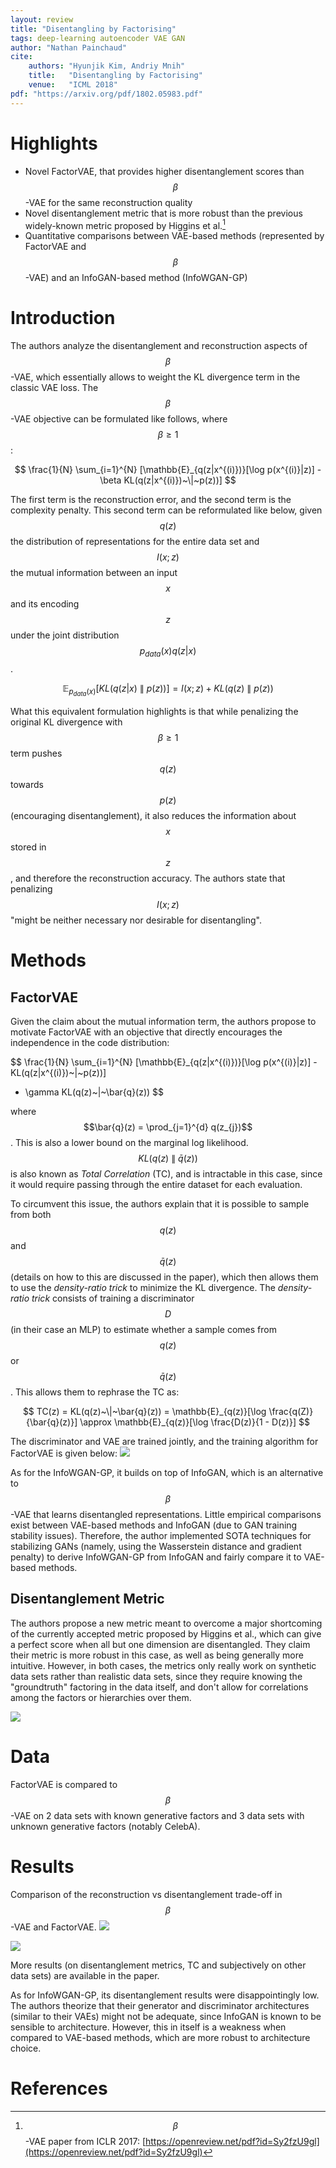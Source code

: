 ```yaml
---
layout: review
title: "Disentangling by Factorising"
tags: deep-learning autoencoder VAE GAN
author: "Nathan Painchaud"
cite:
    authors: "Hyunjik Kim, Andriy Mnih"
    title:   "Disentangling by Factorising"
    venue:   "ICML 2018"
pdf: "https://arxiv.org/pdf/1802.05983.pdf"
---
```



# Highlights
- Novel FactorVAE, that provides higher disentanglement scores than $$\beta$$-VAE for the same reconstruction quality
- Novel disentanglement metric that is more robust than the previous widely-known metric proposed by Higgins et al.[^1]
- Quantitative comparisons between VAE-based methods (represented by FactorVAE and $$\beta$$-VAE) and an InfoGAN-based
method (InfoWGAN-GP)


# Introduction
The authors analyze the disentanglement and reconstruction aspects of $$\beta$$-VAE, which essentially allows to weight
the KL divergence term in the classic VAE loss. The $$\beta$$-VAE objective can be formulated like follows, where $$\beta \geq 1$$:

$$
\frac{1}{N} \sum_{i=1}^{N} [\mathbb{E}_{q(z|x^{(i)})}[\log p(x^{(i)}|z)] - \beta KL(q(z|x^{(i)})~\|~p(z))]
$$

The first term is the reconstruction error, and the second term is the complexity penalty. This second term can be
reformulated like below, given $$q(z)$$ the distribution of representations for the entire data set and $$I(x;z)$$ the
mutual information between an input $$x$$ and its encoding $$z$$ under the joint distribution $$p_{data}(x)q(z|x)$$.

$$
\mathbb{E}_{p_{data}(x)}[KL(q(z|x)~\|~p(z))] = I(x;z) + KL(q(z)~\|~p(z))
$$

What this equivalent formulation highlights is that while penalizing the original KL divergence with $$\beta \geq 1$$
term pushes $$q(z)$$ towards $$p(z)$$ (encouraging disentanglement), it also reduces the information about $$x$$ stored
in $$z$$, and therefore the reconstruction accuracy. The authors state that penalizing $$I(x;z)$$ "might be neither
necessary nor desirable for disentangling".


# Methods

## FactorVAE
Given the claim about the mutual information term, the authors propose to motivate FactorVAE with an objective that
directly encourages the independence in the code distribution:

$$
\frac{1}{N} \sum_{i=1}^{N} [\mathbb{E}_{q(z|x^{(i)})}[\log p(x^{(i)}|z)] - KL(q(z|x^{(i)})~\|~p(z))] 
- \gamma KL(q(z)~\|~\bar{q}(z))
$$

where $$\bar{q}(z) = \prod_{j=1}^{d} q(z_{j})$$. This is also a lower bound on the marginal log likelihood. $$KL(q(z)~\|~\bar{q}(z))$$
is also known as *Total Correlation* (TC), and is intractable in this case, since it would require passing through the
entire dataset for each evaluation.

To circumvent this issue, the authors explain that it is possible to sample from both $$q(z)$$ and $$\bar{q}(z)$$
(details on how to this are discussed in the paper), which then allows them to use the *density-ratio trick* to minimize
the KL divergence. The *density-ratio trick* consists of training a discriminator $$D$$ (in their case an MLP) to
estimate whether a sample comes from $$q(z)$$ or $$\bar{q}(z)$$. This allows them to rephrase the TC as:

$$
TC(z) = KL(q(z)~\|~\bar{q}(z)) = \mathbb{E}_{q(z)}[\log \frac{q(Z)}{\bar{q}(z)}] \approx \mathbb{E}_{q(z)}[\log \frac{D(z)}{1 - D(z)}]
$$

The discriminator and VAE are trained jointly, and the training algorithm for FactorVAE is given below:
![](/article/images/DisentanglingByFactorising/algorithm2.jpg)

As for the InfoWGAN-GP, it builds on top of InfoGAN, which is an alternative to $$\beta$$-VAE that learns disentangled
representations. Little empirical comparisons exist between VAE-based methods and InfoGAN (due to GAN training stability
issues). Therefore, the author implemented SOTA techniques for stabilizing GANs (namely, using the Wasserstein distance
and gradient penalty) to derive InfoWGAN-GP from InfoGAN and fairly compare it to VAE-based methods.

## Disentanglement Metric
The authors propose a new metric meant to overcome a major shortcoming of the currently accepted metric
proposed by Higgins et al., which can give a perfect score when all but one dimension are disentangled. They claim their
metric is more robust in this case, as well as being generally more intuitive. However, in both cases, the metrics only
really work on synthetic data sets rather than realistic data sets, since they require knowing the "groundtruth"
factoring in the data itself, and don't allow for correlations among the factors or hierarchies over them.

![](/article/images/DisentanglingByFactorising/figure2.jpg)


# Data
FactorVAE is compared to $$\beta$$-VAE on 2 data sets with known generative factors and 3 data sets with unknown
generative factors (notably CelebA).


# Results
Comparison of the reconstruction vs disentanglement trade-off in $$\beta$$-VAE and FactorVAE.
![](/article/images/DisentanglingByFactorising/figure4.jpg)

![](/article/images/DisentanglingByFactorising/figure15.jpg)

More results (on disentanglement metrics, TC and subjectively on other data sets) are available in the paper.

As for InfoWGAN-GP, its disentanglement results were disappointingly low. The authors theorize that their generator and
discriminator architectures (similar to their VAEs) might not be adequate, since InfoGAN is known to be sensible to
architecture. However, this in itself is a weakness when compared to VAE-based methods, which are more robust to
architecture choice.


# References
[^1]: $$\beta$$-VAE paper from ICLR 2017: [https://openreview.net/pdf?id=Sy2fzU9gl](https://openreview.net/pdf?id=Sy2fzU9gl)
